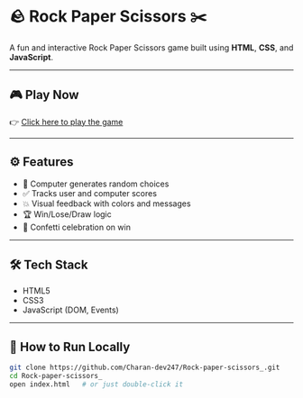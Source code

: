 # 🪨 Rock Paper Scissors ✂️

A fun and interactive Rock Paper Scissors game built using **HTML**, **CSS**, and **JavaScript**.

---

## 🎮 Play Now
👉 [Click here to play the game](https://charan-dev247.github.io/Rock-paper-scissors_/)

---

## ⚙️ Features

- 🧠 Computer generates random choices
- ✅ Tracks user and computer scores
- 💥 Visual feedback with colors and messages
- 🏆 Win/Lose/Draw logic
- 🎉 Confetti celebration on win

---

## 🛠️ Tech Stack

- HTML5
- CSS3
- JavaScript (DOM, Events)

---

## 🚀 How to Run Locally

```bash
git clone https://github.com/Charan-dev247/Rock-paper-scissors_.git
cd Rock-paper-scissors_
open index.html   # or just double-click it
